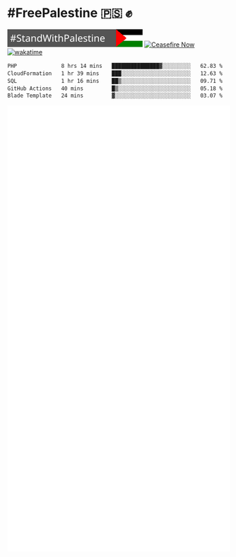 # #FreePalestine 🇵🇸 ✊

[![github](https://raw.githubusercontent.com/saedyousef/StandWithPalestine/main/badges/flat/StandWithPalestine.svg)](https://github.com/saedyousef/StandWithPalestine)
[![Ceasefire Now](https://badge.techforpalestine.org/default)](https://techforpalestine.org/learn-more)
[![wakatime](https://wakatime.com/badge/user/03bf07e2-4c78-4826-8603-8922f0241061.svg)](https://wakatime.com/@03bf07e2-4c78-4826-8603-8922f0241061)
<!-- [![committers.top badge](https://user-badge.committers.top/jordan_private/saedyousef.svg)](https://user-badge.committers.top/jordan_private/saedyousef) -->

<!-- ![Profile Views](https://visitor-badge.glitch.me/badge?page_id=saedyousef.saedyousef&left_color=grey&right_color=blue&left_text=👀+Profile+Views) -->



<!-- <img src="https://github-readme-stats.vercel.app/api?username=saedyousef&show_icons=true&count_private=true" width="100%" /> --> 

<!--START_SECTION:waka-->

```txt
PHP              8 hrs 14 mins   ███████████████▓░░░░░░░░░   62.83 %
CloudFormation   1 hr 39 mins    ███░░░░░░░░░░░░░░░░░░░░░░   12.63 %
SQL              1 hr 16 mins    ██▒░░░░░░░░░░░░░░░░░░░░░░   09.71 %
GitHub Actions   40 mins         █▒░░░░░░░░░░░░░░░░░░░░░░░   05.18 %
Blade Template   24 mins         ▓░░░░░░░░░░░░░░░░░░░░░░░░   03.07 %
```

<!--END_SECTION:waka-->
    
<!-- ![github contribution grid snake animation](https://raw.githubusercontent.com/saedyousef/saedyousef/output/github-contribution-grid-snake.svg) -->


![Metrics](./github-metrics.svg)